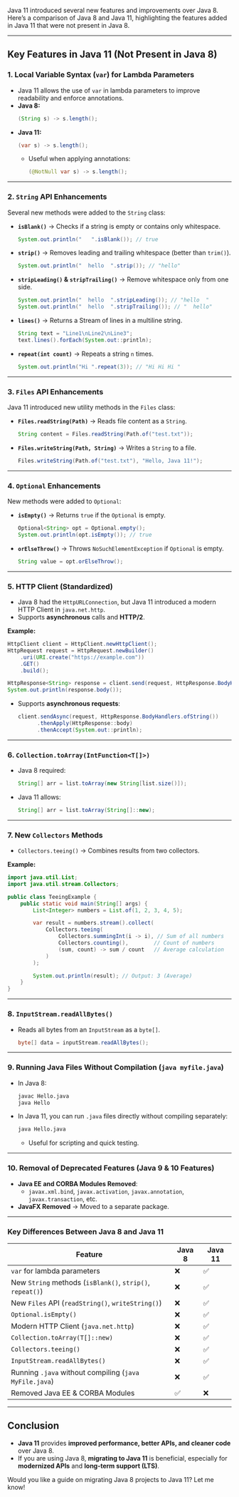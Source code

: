 Java 11 introduced several new features and improvements over Java 8. Here’s a comparison of Java 8 and Java 11, highlighting the features added in Java 11 that were not present in Java 8.

---

## **Key Features in Java 11 (Not Present in Java 8)**

### **1. Local Variable Syntax (`var`) for Lambda Parameters**  
- Java 11 allows the use of `var` in lambda parameters to improve readability and enforce annotations.
- **Java 8:**
  ```java
  (String s) -> s.length();
  ```
- **Java 11:**
  ```java
  (var s) -> s.length();
  ```
  - Useful when applying annotations:
    ```java
    (@NotNull var s) -> s.length();
    ```

---

### **2. `String` API Enhancements**
Several new methods were added to the `String` class:

- **`isBlank()`** → Checks if a string is empty or contains only whitespace.
  ```java
  System.out.println("   ".isBlank()); // true
  ```

- **`strip()`** → Removes leading and trailing whitespace (better than `trim()`).
  ```java
  System.out.println("  hello  ".strip()); // "hello"
  ```

- **`stripLeading()` & `stripTrailing()`** → Remove whitespace only from one side.
  ```java
  System.out.println("  hello  ".stripLeading()); // "hello  "
  System.out.println("  hello  ".stripTrailing()); // "  hello"
  ```

- **`lines()`** → Returns a Stream of lines in a multiline string.
  ```java
  String text = "Line1\nLine2\nLine3";
  text.lines().forEach(System.out::println);
  ```

- **`repeat(int count)`** → Repeats a string `n` times.
  ```java
  System.out.println("Hi ".repeat(3)); // "Hi Hi Hi "
  ```

---

### **3. `Files` API Enhancements**
Java 11 introduced new utility methods in the `Files` class:

- **`Files.readString(Path)`** → Reads file content as a `String`.
  ```java
  String content = Files.readString(Path.of("test.txt"));
  ```

- **`Files.writeString(Path, String)`** → Writes a `String` to a file.
  ```java
  Files.writeString(Path.of("test.txt"), "Hello, Java 11!");
  ```

---

### **4. `Optional` Enhancements**
New methods were added to `Optional`:

- **`isEmpty()`** → Returns `true` if the `Optional` is empty.
  ```java
  Optional<String> opt = Optional.empty();
  System.out.println(opt.isEmpty()); // true
  ```

- **`orElseThrow()`** → Throws `NoSuchElementException` if `Optional` is empty.
  ```java
  String value = opt.orElseThrow();
  ```

---

### **5. HTTP Client (Standardized)**
- Java 8 had the `HttpURLConnection`, but Java 11 introduced a modern HTTP Client in `java.net.http`.
- Supports **asynchronous** calls and **HTTP/2**.

**Example:**
```java
HttpClient client = HttpClient.newHttpClient();
HttpRequest request = HttpRequest.newBuilder()
    .uri(URI.create("https://example.com"))
    .GET()
    .build();

HttpResponse<String> response = client.send(request, HttpResponse.BodyHandlers.ofString());
System.out.println(response.body());
```

- Supports **asynchronous requests**:
  ```java
  client.sendAsync(request, HttpResponse.BodyHandlers.ofString())
        .thenApply(HttpResponse::body)
        .thenAccept(System.out::println);
  ```

---

### **6. `Collection.toArray(IntFunction<T[]>)`**
- Java 8 required:
  ```java
  String[] arr = list.toArray(new String[list.size()]);
  ```
- Java 11 allows:
  ```java
  String[] arr = list.toArray(String[]::new);
  ```

---

### **7. New `Collectors` Methods**
- `Collectors.teeing()` → Combines results from two collectors.

**Example:**
```java
import java.util.List;
import java.util.stream.Collectors;

public class TeeingExample {
    public static void main(String[] args) {
        List<Integer> numbers = List.of(1, 2, 3, 4, 5);

        var result = numbers.stream().collect(
            Collectors.teeing(
                Collectors.summingInt(i -> i), // Sum of all numbers
                Collectors.counting(),        // Count of numbers
                (sum, count) -> sum / count   // Average calculation
            )
        );

        System.out.println(result); // Output: 3 (Average)
    }
}
```

---

### **8. `InputStream.readAllBytes()`**
- Reads all bytes from an `InputStream` as a `byte[]`.
  ```java
  byte[] data = inputStream.readAllBytes();
  ```

---

### **9. Running Java Files Without Compilation (`java myfile.java`)**
- In Java 8:
  ```sh
  javac Hello.java
  java Hello
  ```
- In Java 11, you can run `.java` files directly without compiling separately:
  ```sh
  java Hello.java
  ```
  - Useful for scripting and quick testing.

---

### **10. Removal of Deprecated Features (Java 9 & 10 Features)**
- **Java EE and CORBA Modules Removed**:
  - `javax.xml.bind`, `javax.activation`, `javax.annotation`, `javax.transaction`, etc.
- **JavaFX Removed** → Moved to a separate package.

---

### **Key Differences Between Java 8 and Java 11**
| Feature | Java 8 | Java 11 |
|---------|--------|---------|
| `var` for lambda parameters | ❌ | ✅ |
| New `String` methods (`isBlank()`, `strip()`, `repeat()`) | ❌ | ✅ |
| New `Files` API (`readString()`, `writeString()`) | ❌ | ✅ |
| `Optional.isEmpty()` | ❌ | ✅ |
| Modern HTTP Client (`java.net.http`) | ❌ | ✅ |
| `Collection.toArray(T[]::new)` | ❌ | ✅ |
| `Collectors.teeing()` | ❌ | ✅ |
| `InputStream.readAllBytes()` | ❌ | ✅ |
| Running `.java` without compiling (`java MyFile.java`) | ❌ | ✅ |
| Removed Java EE & CORBA Modules | ✅ | ❌ |

---

## **Conclusion**
- **Java 11** provides **improved performance, better APIs, and cleaner code** over Java 8.
- If you are using Java 8, **migrating to Java 11** is beneficial, especially for **modernized APIs** and **long-term support (LTS)**.

Would you like a guide on migrating Java 8 projects to Java 11? Let me know!